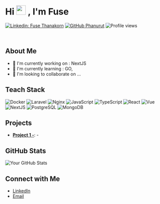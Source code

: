<div align="left">

  <h1> 
    Hi <img src="https://raw.githubusercontent.com/MartinHeinz/MartinHeinz/master/wave.gif" width="30px"> , I'm Fuse
  </h1> 
  
  [![Linkedin: Fuse Thanakorn](https://img.shields.io/badge/-Fuse_thanakorn-blue?style=flat-square&logo=Linkedin&logoColor=white&link=https://www.linkedin.com/in/fuse-thanakorn/)](https://www.linkedin.com/in/fuse-thanakorn/)
  [![GitHub Phanurut](https://img.shields.io/github/followers/fuse-muze?label=follow&style=social)](https://github.com/fuse-muze)
  ![Profile views](https://komarev.com/ghpvc/?username=fuse-muze)
</div>

</br>

## About Me
- 🔭 I'm currently working on : NextJS
- 🌱 I'm currently learning : GO, 
- 👯 I'm looking to collaborate on ...

## Teach Stack
<div>
  <img src="https://skillicons.dev/icons?i=docker" alt="Docker" /> <img src="https://skillicons.dev/icons?i=laravel" alt="Laravel" /> <img src="https://skillicons.dev/icons?i=nginx" alt="Nginx" /> <img src="https://skillicons.dev/icons?i=js" alt="JavaScript" /> <img src="https://skillicons.dev/icons?i=typescript" alt="TypeScript" /> <img src="https://skillicons.dev/icons?i=react" alt="React" /> <img src="https://skillicons.dev/icons?i=vue" alt="Vue" /> <img src="https://skillicons.dev/icons?i=nextjs" alt="NextJS" /> <img src="https://skillicons.dev/icons?i=postgres" alt="PostgreSQL" /> <img src="https://skillicons.dev/icons?i=mongodb" alt="MongoDB" />
</div>

## Projects
- **[Project 1 -](link-to-project-1)**: -


## GitHub Stats
![Your GitHub Stats](https://github-readme-stats.vercel.app/api?username=your-github-username&show_icons=true&theme=dark)

## Connect with Me
- [LinkedIn](https://www.linkedin.com/in/fuse-thanakorn/)
- [Email](mailto:thanakorn.m@muze.co.th)
